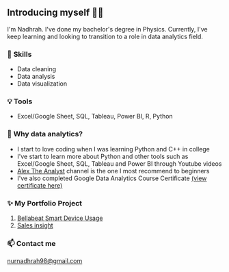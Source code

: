 ## Introducing myself 👋😄

I'm Nadhrah. I've done my bachelor's degree in Physics. Currently, I've keep learning and looking to transition to a role in data analytics field.


### 🌱 **Skills**
- Data cleaning
- Data analysis
- Data visualization


### 💡 **Tools**
- Excel/Google Sheet, SQL, Tableau, Power BI, R, Python


### 💭 **Why data analytics?**
- I start to love coding when I was learning Python and C++ in college
- I've start to learn more about Python and other tools such as Excel/Google Sheet, SQL, Tableau and Power BI through Youtube videos
- [Alex The Analyst](https://youtube.com/playlist?list=PLUaB-1hjhk8FE_XZ87vPPSfHqb6OcM0cF&si=T64nTWptPiwH8yqY) channel is the one I most recommend to beginners
- I've also completed Google Data Analytics Course Certificate [(view certificate here)](https://coursera.org/share/5c687c098cfcfd67c14dad63bd1c4e8d)

### ✨ **My Portfolio Project**
1. [Bellabeat Smart Device Usage](https://github.com/NurNadhrah/Case-Study-1-Bellabeat-Smart-Device-Usage)
2. [Sales insight](https://github.com/NurNadhrah/Sales-Insight-Portfolio-Project)

### 📫 **Contact me**
nurnadhrah98@gmail.com
<!--
**NurNadhrah/NurNadhrah** is a ✨ _special_ ✨ repository because its `README.md` (this file) appears on your GitHub profile.

Here are some ideas to get you started:

- 🔭 I’m currently working on ...
- 🌱 I’m currently learning ...
- 👯 I’m looking to collaborate on ...
- 🤔 I’m looking for help with ...
- 💬 Ask me about ...
- 📫 How to reach me: ...
- 😄 Pronouns: ...
- ⚡ Fun fact: ...
-->
